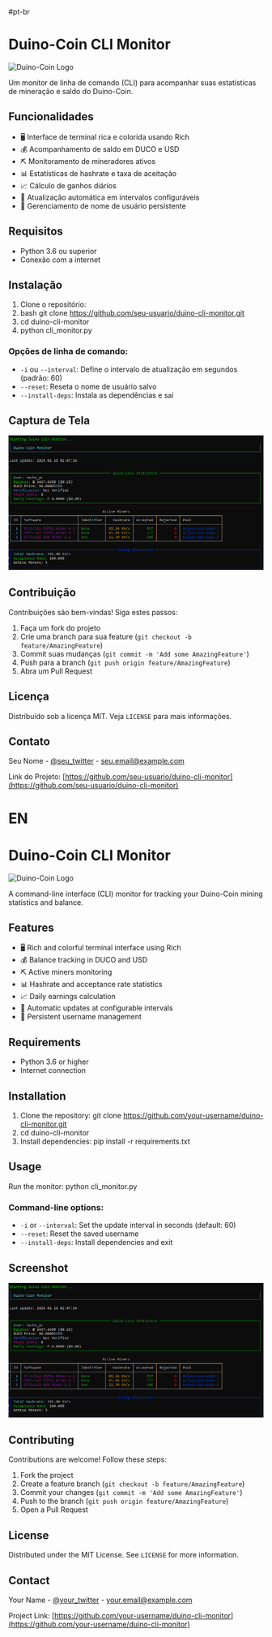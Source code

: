 #pt-br
# Duino-Coin CLI Monitor

![Duino-Coin Logo](https://github.com/revoxhere/duino-coin/blob/master/Resources/duco.png?raw=true)

Um monitor de linha de comando (CLI) para acompanhar suas estatísticas de mineração e saldo do Duino-Coin.

## Funcionalidades

- 🖥️ Interface de terminal rica e colorida usando Rich
- 💰 Acompanhamento de saldo em DUCO e USD
- ⛏️ Monitoramento de mineradores ativos
- 📊 Estatísticas de hashrate e taxa de aceitação
- 📈 Cálculo de ganhos diários
- 🔄 Atualização automática em intervalos configuráveis
- 🔐 Gerenciamento de nome de usuário persistente

## Requisitos

- Python 3.6 ou superior
- Conexão com a internet

## Instalação

1. Clone o repositório:
2. bash git clone https://github.com/seu-usuario/duino-cli-monitor.git
3. cd duino-cli-monitor
4. python cli_monitor.py


### Opções de linha de comando:
- `-i` ou `--interval`: Define o intervalo de atualização em segundos (padrão: 60)
- `--reset`: Reseta o nome de usuário salvo
- `--install-deps`: Instala as dependências e sai

## Captura de Tela

![Screenshot](screenshot.png)

## Contribuição

Contribuições são bem-vindas! Siga estes passos:

1. Faça um fork do projeto
2. Crie uma branch para sua feature (`git checkout -b feature/AmazingFeature`)
3. Commit suas mudanças (`git commit -m 'Add some AmazingFeature'`)
4. Push para a branch (`git push origin feature/AmazingFeature`)
5. Abra um Pull Request

## Licença

Distribuído sob a licença MIT. Veja `LICENSE` para mais informações.

## Contato

Seu Nome - [@seu_twitter](https://twitter.com/seu_twitter) - seu.email@example.com

Link do Projeto: [https://github.com/seu-usuario/duino-cli-monitor](https://github.com/seu-usuario/duino-cli-monitor)








# EN
# Duino-Coin CLI Monitor

![Duino-Coin Logo](https://github.com/revoxhere/duino-coin/blob/master/Resources/duco.png?raw=true)

A command-line interface (CLI) monitor for tracking your Duino-Coin mining statistics and balance.

## Features

- 🖥️ Rich and colorful terminal interface using Rich
- 💰 Balance tracking in DUCO and USD
- ⛏️ Active miners monitoring
- 📊 Hashrate and acceptance rate statistics
- 📈 Daily earnings calculation
- 🔄 Automatic updates at configurable intervals
- 🔐 Persistent username management

## Requirements

- Python 3.6 or higher
- Internet connection

## Installation

1. Clone the repository: git clone https://github.com/your-username/duino-cli-monitor.git
2. cd duino-cli-monitor
3. Install dependencies: pip install -r requirements.txt


## Usage

Run the monitor: python cli_monitor.py


### Command-line options:
- `-i` or `--interval`: Set the update interval in seconds (default: 60)
- `--reset`: Reset the saved username
- `--install-deps`: Install dependencies and exit

## Screenshot

![Screenshot](screenshot.png)

## Contributing

Contributions are welcome! Follow these steps:

1. Fork the project
2. Create a feature branch (`git checkout -b feature/AmazingFeature`)
3. Commit your changes (`git commit -m 'Add some AmazingFeature'`)
4. Push to the branch (`git push origin feature/AmazingFeature`)
5. Open a Pull Request

## License

Distributed under the MIT License. See `LICENSE` for more information.

## Contact

Your Name - [@your_twitter](https://twitter.com/your_twitter) - your.email@example.com

Project Link: [https://github.com/your-username/duino-cli-monitor](https://github.com/your-username/duino-cli-monitor)
